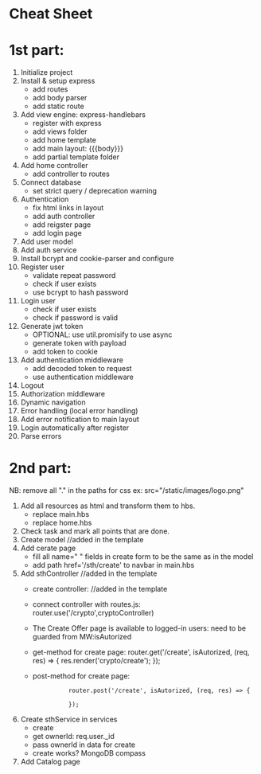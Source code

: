 # Cheat Sheet
# 1st part:

1. Initialize project
2. Install & setup express
    * add routes
    * add body parser
    * add static route
3. Add view engine: express-handlebars
    * register with express
    * add views folder
    * add home template 
    * add main layout: {{{body}}}
    * add partial template folder
4. Add home controller
    * add controller to routes
5. Connect database
    * set strict query / deprecation warning
6. Authentication
    * fix html links in layout
    * add auth controller
    * add reigster page
    * add login page
7. Add user model
8. Add auth service
9. Install bcrypt and cookie-parser and configure
10. Register user
    * validate repeat password
    * check if user exists
    * use bcrypt to hash password
11. Login user
    * check if user exists
    * check if password is valid
12. Generate jwt token
    * OPTIONAL: use util.promisify to use async
    * generate token with payload
    * add token to cookie
13. Add authentication middleware
    * add decoded token to request
    * use authentication middleware
14. Logout
15. Authorization middleware
16. Dynamic navigation
17. Error handling (local error handling)
18. Add error notification to main layout
19. Login automatically after register
20. Parse errors

# 2nd part: 

NB: remove all "." in the paths for css ex: src="/static/images/logo.png"

1. Add all resources as html and transform them to hbs.
    * replace main.hbs
    * replace home.hbs
2. Check task and mark all points that are done.
3. Create model //added in the template
4. Add cerate page
    * fill all name=" " fields in create form to be the same as in the model
    * add path href='/sth/create' to navbar in main.hbs
5. Add sthController //added in the template
    * create controller: //added in the template
    * connect controller with routes.js: router.use('/crypto',cryptoController)
    * The Create Offer page is available to logged-in users: need to be guarded from MW:isAutorized 
    * get-method for create page: 
            router.get('/create', isAutorized, (req, res) => {
            res.render('crypto/create');
        });
    * post-method for create page:

                    router.post('/create', isAutorized, (req, res) => {

                    });
6. Create sthService in services
    * create
    * get ownerId: req.user._id
    * pass ownerId in data for create 
    * create works? MongoDB compass
7. Add Catalog page

